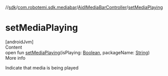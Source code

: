 //[sdk](../../../index.md)/[com.robotemi.sdk.mediabar](../index.md)/[AidlMediaBarController](index.md)/[setMediaPlaying](set-media-playing.md)



# setMediaPlaying  
[androidJvm]  
Content  
open fun [setMediaPlaying](set-media-playing.md)(isPlaying: [Boolean](https://kotlinlang.org/api/latest/jvm/stdlib/kotlin/-boolean/index.html), packageName: [String](https://developer.android.com/reference/kotlin/java/lang/String.html))  
More info  


Indicate that media is being played

  



